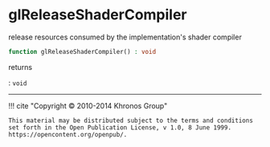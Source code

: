 # glReleaseShaderCompiler
release resources consumed by the implementation's shader compiler

```php
function glReleaseShaderCompiler() : void
```

returns

:    `void` 

---
     

!!! cite "Copyright © 2010-2014 Khronos Group"

    This material may be distributed subject to the terms and conditions set forth in the Open Publication License, v 1.0, 8 June 1999. https://opencontent.org/openpub/.